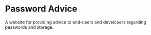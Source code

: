 # Password Advice

A website for providing advice to end-users and developers regarding passwords and storage.
